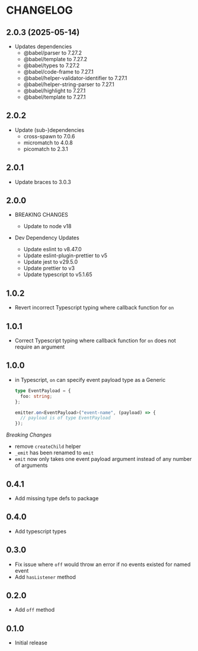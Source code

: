 # CHANGELOG

## 2.0.3 (2025-05-14)

- Updates dependencies
  - @babel/parser to 7.27.2
  - @babel/template to 7.27.2
  - @babel/types to 7.27.2
  - @babel/code-frame to 7.27.1
  - @babel/helper-validator-identifier to 7.27.1
  - @babel/helper-string-parser to 7.27.1
  - @babel/highlight to 7.27.1
  - @babel/template to 7.27.1

## 2.0.2

- Update (sub-)dependencies
  - cross-spawn to 7.0.6
  - micromatch to 4.0.8
  - picomatch to 2.3.1

## 2.0.1

- Update braces to 3.0.3

## 2.0.0

 - BREAKING CHANGES
   - Update to node v18

 - Dev Dependency Updates
   - Update eslint to v8.47.0
   - Update eslint-plugin-prettier to v5
   - Update jest to v29.5.0
   - Update prettier to v3
   - Update typescript to v5.1.65

## 1.0.2

- Revert incorrect Typescript typing where callback function for `on`

## 1.0.1

- Correct Typescript typing where callback function for `on` does not require an argument

## 1.0.0

- in Typescript, `on` can specify event payload type as a Generic

  ```typescript
  type EventPayload = {
    foo: string;
  };

  emitter.on<EventPayload>("event-name", (payload) => {
    // payload is of type EventPayload
  });
  ```

_Breaking Changes_

- remove `createChild` helper
- `_emit` has been renamed to `emit`
- `emit` now only takes one event payload argument instead of any number of arguments

## 0.4.1

- Add missing type defs to package

## 0.4.0

- Add typescript types

## 0.3.0

- Fix issue where `off` would throw an error if no events existed for named event
- Add `hasListener` method

## 0.2.0

- Add `off` method

## 0.1.0

- Initial release
